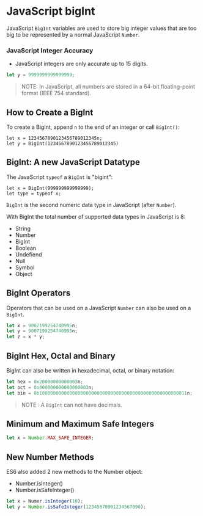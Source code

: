 # JavaScript bigInt

JavaScript `BigInt` variables are used to store big integer values that are too big to be represented by a normal JavaScript `Number`.

### JavaScript Integer Accuracy
* JavaScript integers are only accurate up to 15 digits.
```js
let y = 9999999999999999;
```
> NOTE: In JavaScript, all numbers are stored in a 64-bit floating-point format (IEEE 754 standard).

## How to Create a BigInt
To create a BigInt, append `n` to the end of an integer or call `BigInt()`:
```JS
let x = 1234567890123456789012345n;
let y = BigInt(1234567890123456789012345)
```
## BigInt: A new JavaScript Datatype
The JavaScript `typeof` a `BigInt` is "bigint":
```JS
let x = BigInt(999999999999999);
let type = typeof x;
```
`BigInt` is the second numeric data type in JavaScript (after `Number`).

With BigInt the total number of supported data types in JavaScript is 8:
* String
* Number
* BigInt
* Boolean
* Undefiend
* Null
* Symbol
* Object

## BigInt Operators
Operators that can be used on a JavaScript `Number` can also be used on a `BigInt`.
```js
let x = 9007199254740995n;
let y = 9007199254740995n;
let z = x * y;
```
## BigInt Hex, Octal and Binary
BigInt can also be written in hexadecimal, octal, or binary notation:
```js
let hex = 0x20000000000003n;
let oct = 0o400000000000000003n;
let bin = 0b100000000000000000000000000000000000000000000000000011n;
```
> NOTE : A `BigInt` can not have decimals.

## Minimum and Maximum Safe Integers
```js
let x = Number.MAX_SAFE_INTEGER;
```

## New Number Methods
ES6 also added 2 new methods to the Number object:

* Number.isInteger()
* Number.isSafeInteger()

```js
let x = Numer.isInteger(10);
let y = Number.isSafeInteger(12345678901234567890);
```